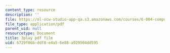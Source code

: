```yaml
---
content_type: resource
description: ''
file: https://ol-ocw-studio-app-qa.s3.amazonaws.com/courses/6-004-computation-structures-spring-2017/6729f06bddf8e4a56e88a929504dd595_CcInkh1mKZA.pdf
file_type: application/pdf
parent_uid: null
resourcetype: Document
title: 3play pdf file
uid: 6729f06b-ddf8-e4a5-6e88-a929504dd595
---
```

